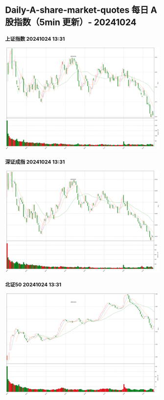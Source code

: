 
# Daily-A-share-market-quotes 每日 A 股指数（5min 更新）- 20241024

### 上证指数 20241024 13:31
![](./fig/2024/10/20241024-sh000001.png)

### 深证成指 20241024 13:31
![](./fig/2024/10/20241024-sz399001.png)

### 北证50 20241024 13:31
![](./fig/2024/10/20241024-bj899050.png)
